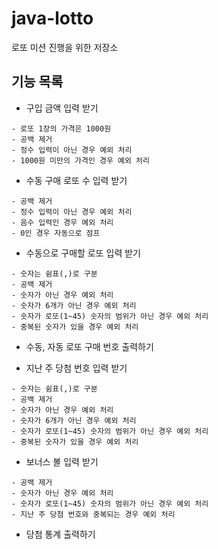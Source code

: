 # java-lotto
로또 미션 진행을 위한 저장소

## 기능 목록

- 구입 금액 입력 받기
```text
- 로또 1장의 가격은 1000원
- 공백 제거
- 정수 입력이 아닌 경우 예외 처리
- 1000원 미만의 가격인 경우 예외 처리
```

- 수동 구매 로또 수 입력 받기
```text
- 공백 제거
- 정수 입력이 아닌 경우 예외 처리
- 음수 입력인 경우 예외 처리
- 0인 경우 자동으로 점프
```

- 수동으로 구매할 로또 입력 받기
```text
- 숫자는 쉼표(,)로 구분
- 공백 제거
- 숫자가 아닌 경우 예외 처리
- 숫자가 6개가 아닌 경우 예외 처리
- 숫자가 로또(1~45) 숫자의 범위가 아닌 경우 예외 처리
- 중복된 숫자가 있을 경우 예외 처리
```

- 수동, 자동 로또 구매 번호 출력하기


- 지난 주 당첨 번호 입력 받기
```text
- 숫자는 쉼표(,)로 구분
- 공백 제거
- 숫자가 아닌 경우 예외 처리
- 숫자가 6개가 아닌 경우 예외 처리
- 숫자가 로또(1~45) 숫자의 범위가 아닌 경우 예외 처리
- 중복된 숫자가 있을 경우 예외 처리
```

- 보너스 볼 입력 받기
```text
- 공백 제거
- 숫자가 아닌 경우 예외 처리
- 숫자가 로또(1~45) 숫자의 범위가 아닌 경우 예외 처리
- 지난 주 당첨 번호와 중복되는 경우 예외 처리
```


- 당첨 통계 출력하기

